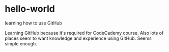 # hello-world
learning how to use GitHub

Learning GitHub because it's required for CodeCademy course.
Also lots of places seem to want knowledge and experience using GitHub. Seems simple enough.
